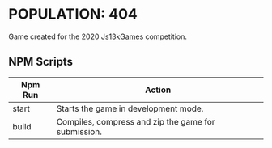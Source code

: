 # POPULATION: 404

Game created for the 2020 [Js13kGames](https://js13kgames.com/) competition.

## NPM Scripts

| Npm Run | Action                                              |
| ------- | --------------------------------------------------- |
| start   | Starts the game in development mode.                |
| build   | Compiles, compress and zip the game for submission. |
